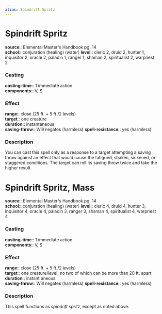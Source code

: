 ```yaml
---
alias: Spindrift Spritz
---
```


# Spindrift Spritz 

**source**:: Elemental Master's Handbook pg. 14  
**school**:: conjuration (healing) (water)
**level**:: cleric 2, druid 2, hunter 1, inquisitor 2, oracle 2, paladin 1, ranger 1, shaman 2, spiritualist 2, warpriest 2

### Casting 

**casting-time**:: 1 immediate action  
**components**:: V, S

### Effect 

**range**:: close (25 ft. + 5 ft./2 levels)  
**target**:: one creature  
**duration**:: instantaneous  
**saving-throw**:: Will negates (harmless)
**spell-resistance**:: yes (harmless)

### Description 

You can cast this spell only as a response to a target attempting a saving throw against an effect that would cause the fatigued, shaken, sickened, or staggered conditions. The target can roll its saving throw twice and take the higher result.

# Spindrift Spritz, Mass 

**source**:: Elemental Master's Handbook pg. 14  
**school**:: conjuration (healing) (water)
**level**:: cleric 4, druid 4, hunter 3, inquisitor 4, oracle 4, paladin 3, ranger 3, shaman 4, spiritualist 4, warpriest 4

### Casting 

**casting-time**:: 1 immediate action  
**components**:: V, S

### Effect 

**range**:: close (25 ft. + 5 ft./2 levels)  
**target**:: one creature/level, no two of which can be more than 20 ft. apart  
**duration**:: instant aneous  
**saving-throw**:: Will negates (harmless)
**spell-resistance**:: yes (harmless)

### Description 

This spell functions as *spindrift spritz*, except as noted above.
